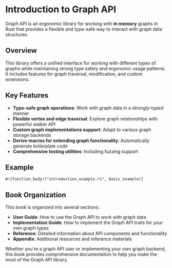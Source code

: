 # Introduction to Graph API

Graph API is an ergonomic library for working with **in memory** graphs in Rust that provides a flexible and type-safe
way to interact with graph data structures.

## Overview

This library offers a unified interface for working with different types of graphs while maintaining strong type safety
and ergonomic usage patterns. It includes features for graph traversal, modification, and custom extensions.

## Key Features

- **Type-safe graph operations**: Work with graph data in a strongly-typed manner
- **Flexible vertex and edge traversal**: Explore graph relationships with powerful walker API
- **Custom graph implementations support**: Adapt to various graph storage backends
- **Derive macros for extending graph functionality**: Automatically generate boilerplate code
- **Comprehensive testing utilities**: Including fuzzing support

## Example

```rust,noplayground
#![function_body!("introduction_example.rs", basic_example)]
```

## Book Organization

This book is organized into several sections:

- **User Guide**: How to use the Graph API to work with graph data
- **Implementation Guide**: How to implement the Graph API traits for your own graph types
- **Reference**: Detailed information about API components and functionality
- **Appendix**: Additional resources and reference materials

Whether you're a graph API user or implementing your own graph backend, this book provides comprehensive documentation
to help you make the most of the Graph API library.